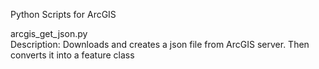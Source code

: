 Python Scripts for ArcGIS

arcgis_get_json.py <br/>
  Description: Downloads and creates a json file from ArcGIS server. Then converts it into a feature class
